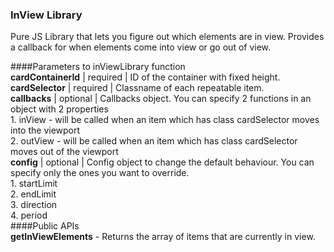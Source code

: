 ### InView Library  
Pure JS Library that lets you figure out which elements are in view.
Provides a callback for when elements come into view or go out of view.

####Parameters to inViewLibrary function  
   **cardContainerId** | required | ID of the container with fixed height.  
   **cardSelector**    | required | Classname of each repeatable item.  
   **callbacks**       | optional | Callbacks object. You can specify 2 functions in an object with 2 properties  
                                1. inView - will be called when an item which has class cardSelector moves into the viewport  
                                2. outView - will be called when an item which has class cardSelector moves out of the viewport  
   **config**          | optional | Config object to change the default behaviour. You can specify only the ones you want to override.  
                                1. startLimit  
                                2. endLimit  
                                3. direction  
                                4. period  
####Public APIs  
**getInViewElements** - Returns the array of items that are currently in view.  
